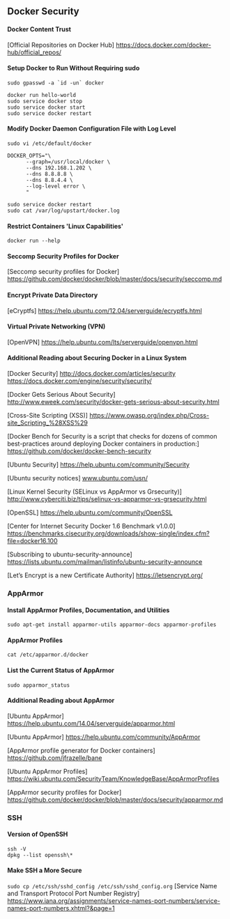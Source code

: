 ## Docker Security
#### Docker Content Trust 
[Official Repositories on Docker Hub] https://docs.docker.com/docker-hub/official_repos/
#### Setup Docker to Run Without Requiring sudo
```sudo gpasswd -a `id -un` docker```
```
docker run hello-world
sudo service docker stop
sudo service docker start
sudo service docker restart
```
#### Modify Docker Daemon Configuration File with Log Level
```sudo vi /etc/default/docker```
```
DOCKER_OPTS="\
      --graph=/usr/local/docker \
      --dns 192.168.1.202 \
      --dns 8.8.8.8 \
      --dns 8.8.4.4 \
      --log-level error \
      "
```
```
sudo service docker restart
sudo cat /var/log/upstart/docker.log
```
#### Restrict Containers 'Linux Capabilities'
```docker run --help```
#### Seccomp Security Profiles for Docker
[Seccomp security profiles for Docker] https://github.com/docker/docker/blob/master/docs/security/seccomp.md
#### Encrypt Private Data Directory
[eCryptfs] https://help.ubuntu.com/12.04/serverguide/ecryptfs.html
#### Virtual Private Networking (VPN)
[OpenVPN] https://help.ubuntu.com/lts/serverguide/openvpn.html


#### Additional Reading about Securing Docker in a Linux System
[Docker Security] http://docs.docker.com/articles/security
https://docs.docker.com/engine/security/security/

[Docker Gets Serious About Security] http://www.eweek.com/security/docker-gets-serious-about-security.html

[Cross-Site Scripting (XSS)] https://www.owasp.org/index.php/Cross-site_Scripting_%28XSS%29

[Docker Bench for Security is a script that checks for dozens of common best-practices around deploying Docker containers in production:] https://github.com/docker/docker-bench-security

[Ubuntu Security] https://help.ubuntu.com/community/Security

[Ubuntu security notices] www.ubuntu.com/usn/

[Linux Kernel Security (SELinux vs AppArmor vs Grsecurity)] http://www.cyberciti.biz/tips/selinux-vs-apparmor-vs-grsecurity.html

[OpenSSL] https://help.ubuntu.com/community/OpenSSL

[Center for Internet Security Docker 1.6 Benchmark v1.0.0] https://benchmarks.cisecurity.org/downloads/show-single/index.cfm?file=docker16.100

[Subscribing to ubuntu-security-announce] https://lists.ubuntu.com/mailman/listinfo/ubuntu-security-announce

[Let’s Encrypt is a new Certificate Authority] https://letsencrypt.org/
### AppArmor
#### Install AppArmor Profiles, Documentation, and Utilities
```sudo apt-get install apparmor-utils apparmor-docs apparmor-profiles```
#### AppArmor Profiles
```cat /etc/apparmor.d/docker```
#### List the Current Status of AppArmor
```sudo apparmor_status```
#### Additional Reading about AppArmor
[Ubuntu AppArmor] https://help.ubuntu.com/14.04/serverguide/apparmor.html

[Ubuntu AppArmor] https://help.ubuntu.com/community/AppArmor

[AppArmor profile generator for Docker containers] https://github.com/jfrazelle/bane

[Ubuntu AppArmor Profiles] https://wiki.ubuntu.com/SecurityTeam/KnowledgeBase/AppArmorProfiles

[AppArmor security profiles for Docker] https://github.com/docker/docker/blob/master/docs/security/apparmor.md
### SSH
#### Version of OpenSSH
```
ssh -V
dpkg --list openssh\*
```
#### Make SSH a More Secure
```sudo cp /etc/ssh/sshd_config /etc/ssh/sshd_config.org```
[Service Name and Transport Protocol Port Number Registry]  https://www.iana.org/assignments/service-names-port-numbers/service-names-port-numbers.xhtml?&page=1








